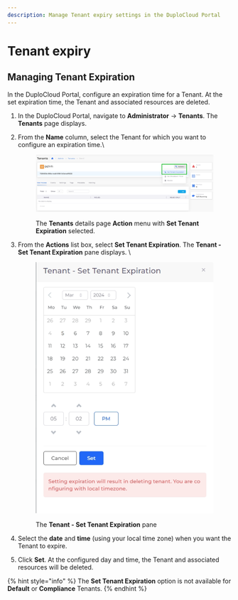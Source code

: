 ```yaml
---
description: Manage Tenant expiry settings in the DuploCloud Portal
---
```


# Tenant expiry

## Managing Tenant Expiration

In the DuploCloud Portal, configure an expiration time for a Tenant. At the set expiration time, the Tenant and associated resources are deleted.

1. In the DuploCloud Portal, navigate to **Administrator** -> **Tenants**. The **Tenants** page displays.
2.  From the **Name** column, select the Tenant for which you want to configure an expiration time.\


    <figure><img src="../../../.gitbook/assets/teannt expiry new.png" alt=""><figcaption><p>The <strong>Tenants</strong> details page <strong>Action</strong> menu with <strong>Set Tenant Expiration</strong> selected.</p></figcaption></figure>
3.  From the **Actions** list box, select **Set Tenant Expiration**. The **Tenant - Set Tenant Expiration** pane displays. \


    <div align="left">

    <figure><img src="../../../.gitbook/assets/ten expir pane.png" alt=""><figcaption><p>The <strong>Tenant - Set Tenant Expiration</strong> pane</p></figcaption></figure>

    </div>
4. Select the **date** and **time** (using your local time zone) when you want the Tenant to expire.
5. Click **Set**. At the configured day and time, the Tenant and associated resources will be deleted.

{% hint style="info" %}
The **Set Tenant Expiration** option is not available for **Default** or **Compliance** Tenants.&#x20;
{% endhint %}
